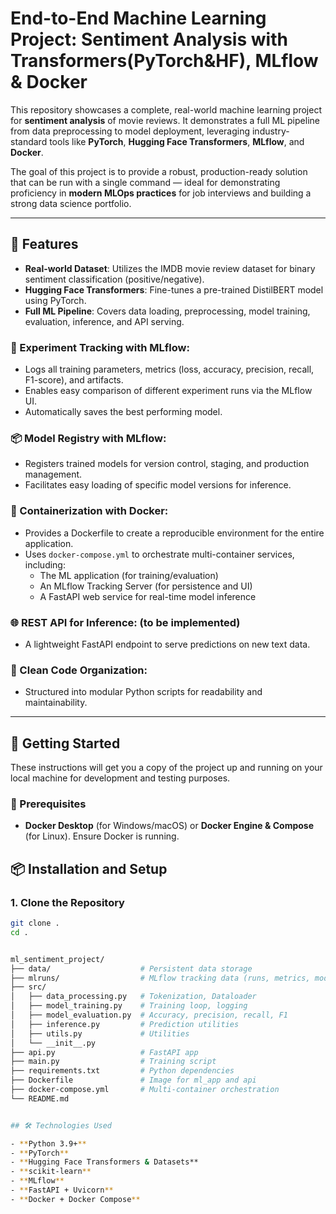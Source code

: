 # End-to-End Machine Learning Project: Sentiment Analysis with Transformers(PyTorch&HF), MLflow & Docker

This repository showcases a complete, real-world machine learning project for **sentiment analysis** of movie reviews. It demonstrates a full ML pipeline from data preprocessing to model deployment, leveraging industry-standard tools like **PyTorch**, **Hugging Face Transformers**, **MLflow**, and **Docker**.

The goal of this project is to provide a robust, production-ready solution that can be run with a single command — ideal for demonstrating proficiency in **modern MLOps practices** for job interviews and building a strong data science portfolio.

---

## 🌟 Features

- **Real-world Dataset**: Utilizes the IMDB movie review dataset for binary sentiment classification (positive/negative).
- **Hugging Face Transformers**: Fine-tunes a pre-trained DistilBERT model using PyTorch.
- **Full ML Pipeline**: Covers data loading, preprocessing, model training, evaluation, inference, and API serving.

### 🧪 Experiment Tracking with MLflow:
- Logs all training parameters, metrics (loss, accuracy, precision, recall, F1-score), and artifacts.
- Enables easy comparison of different experiment runs via the MLflow UI.
- Automatically saves the best performing model.

### 📦 Model Registry with MLflow:
- Registers trained models for version control, staging, and production management.
- Facilitates easy loading of specific model versions for inference.

### 🐳 Containerization with Docker:
- Provides a Dockerfile to create a reproducible environment for the entire application.
- Uses `docker-compose.yml` to orchestrate multi-container services, including:
  - The ML application (for training/evaluation)
  - An MLflow Tracking Server (for persistence and UI)
  - A FastAPI web service for real-time model inference

### 🌐 REST API for Inference: (to be implemented)
- A lightweight FastAPI endpoint to serve predictions on new text data. 

### 🧼 Clean Code Organization:
- Structured into modular Python scripts for readability and maintainability.

---

## 🚀 Getting Started

These instructions will get you a copy of the project up and running on your local machine for development and testing purposes.

### 🔧 Prerequisites

- **Docker Desktop** (for Windows/macOS) or **Docker Engine & Compose** (for Linux). Ensure Docker is running.

## 📦 Installation and Setup

### 1. Clone the Repository

```bash
git clone .
cd .


ml_sentiment_project/
├── data/                    # Persistent data storage
├── mlruns/                  # MLflow tracking data (runs, metrics, models) will be generated 
├── src/
│   ├── data_processing.py   # Tokenization, Dataloader
│   ├── model_training.py    # Training loop, logging
│   ├── model_evaluation.py  # Accuracy, precision, recall, F1
│   ├── inference.py         # Prediction utilities
│   ├── utils.py             # Utilities
│   └── __init__.py
├── api.py                   # FastAPI app
├── main.py                  # Training script
├── requirements.txt         # Python dependencies
├── Dockerfile               # Image for ml_app and api
├── docker-compose.yml       # Multi-container orchestration
└── README.md


## 🛠️ Technologies Used

- **Python 3.9+**
- **PyTorch**
- **Hugging Face Transformers & Datasets**
- **scikit-learn**
- **MLflow**
- **FastAPI + Uvicorn**
- **Docker + Docker Compose**

